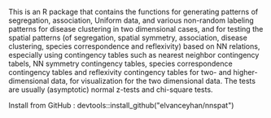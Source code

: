 This is an R package that contains the functions for generating patterns of segregation, association, Uniform data, and various non-random labeling patterns for disease clustering in two dimensional cases, and for testing the spatial patterns (of segregation, spatial symmetry, association, disease clustering, species correspondence and reflexivity) based on NN relations, especially using contingency tables such as nearest neighbor contingency tabels, NN symmetry contingency tables, species correspondence contingency tables and reflexivity contingency tables for two- and higher-dimensional data, for visualization for the two dimensional data. The tests are usually (asymptotic) normal z-tests and chi-square tests.

Install from GitHub :  devtools::install_github("elvanceyhan/nnspat")
